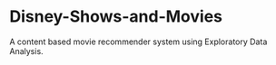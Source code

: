 # Disney-Shows-and-Movies
A content based movie recommender system using Exploratory Data Analysis.
